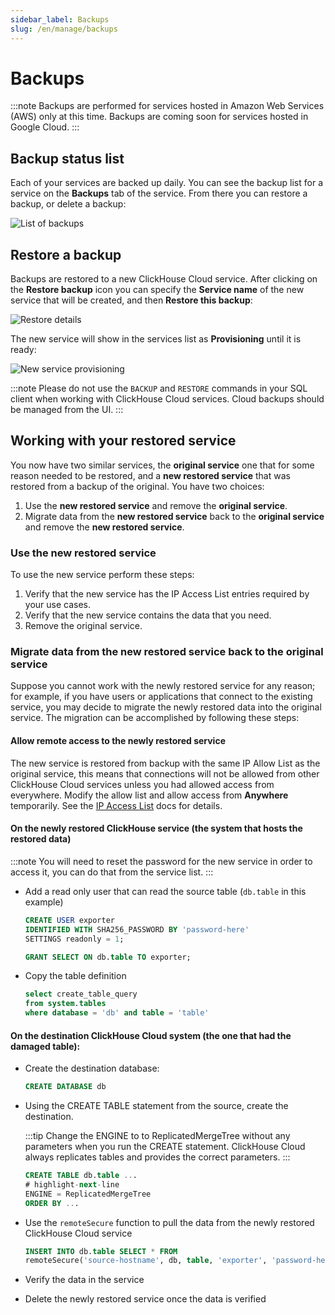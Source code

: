 ```yaml
---
sidebar_label: Backups
slug: /en/manage/backups
---
```


# Backups

:::note
Backups are performed for services hosted in Amazon Web Services (AWS) only at this time. Backups are coming soon for services hosted in Google Cloud.
:::

## Backup status list

Each of your services are backed up daily.  You can see the backup list for a service on the **Backups** tab of the service.  From there you can restore a backup, or delete a backup:

![List of backups](@site/docs/en/_snippets/images/cloud-backup-list.png)

## Restore a backup

Backups are restored to a new ClickHouse Cloud service.  After clicking on the **Restore backup** icon you can specify the **Service name** of the new service that will be created, and then **Restore this backup**:

![Restore details](@site/docs/en/_snippets/images/cloud-backup-restore.png)

The new service will show in the services list as **Provisioning** until it is ready:

![New service provisioning](@site/docs/en/_snippets/images/cloud-backup-new-service.png)

:::note
Please do not use the `BACKUP` and `RESTORE` commands in your SQL client when working with ClickHouse Cloud services.  Cloud backups should be managed from the UI.
:::

## Working with your restored service

You now have two similar services, the **original service** one that for some reason needed to be restored, and a **new restored service** that was restored from a backup of the original.  You have two choices:

1. Use the **new restored service** and remove the **original service**.
2. Migrate data from the **new restored service** back to the **original service** and remove the **new restored service**.

### Use the **new restored service**

To use the new service perform these steps:

1. Verify that the new service has the IP Access List entries required by your use cases.
1. Verify that the new service contains the data that you need.
1. Remove the original service.

### Migrate data from the **new restored service** back to the **original service**

Suppose you cannot work with the newly restored service for any reason; for example, if you have users or applications that connect to the existing service, you may decide to migrate the newly restored data into the original service.  The migration can be accomplished by following these steps:

#### Allow remote access to the newly restored service

The new service is restored from backup with the same IP Allow List as the original service, this means that connections will not be allowed from other ClickHouse Cloud services unless you had allowed access from everywhere.  Modify the allow list and allow access from **Anywhere** temporarily.  See the [IP Access List](/docs/en/cloud/security/ip-access-list.md) docs for details.

#### On the newly restored ClickHouse service (the system that hosts the restored data)

:::note
You will need to reset the password for the new service in order to access it, you can do that from the service list.
:::

- Add a read only user that can read the source table (`db.table` in this example)
  ```sql
  CREATE USER exporter
  IDENTIFIED WITH SHA256_PASSWORD BY 'password-here'
  SETTINGS readonly = 1;
  ```

  ```sql
  GRANT SELECT ON db.table TO exporter;
  ```

- Copy the table definition
  ```sql
  select create_table_query
  from system.tables
  where database = 'db' and table = 'table'
  ```

#### On the destination ClickHouse Cloud system (the one that had the damaged table):

- Create the destination database:
  ```sql
  CREATE DATABASE db
  ```

- Using the CREATE TABLE statement from the source, create the destination.

  :::tip
  Change the ENGINE to to ReplicatedMergeTree without any parameters when you run the CREATE statement.  ClickHouse Cloud always replicates tables and provides the correct parameters.
  :::

  ```sql
  CREATE TABLE db.table ...
  # highlight-next-line
  ENGINE = ReplicatedMergeTree
  ORDER BY ...
  ```

- Use the `remoteSecure` function to pull the data from the newly restored ClickHouse Cloud service

  ```sql
  INSERT INTO db.table SELECT * FROM
  remoteSecure('source-hostname', db, table, 'exporter', 'password-here')
  ```

- Verify the data in the service
- Delete the newly restored service once the data is verified
